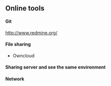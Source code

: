 ## Online tools


#### Git

http://www.redmine.org/

#### File sharing 
 
- Owncloud

#### Sharing server and see the same environment

#### Network


